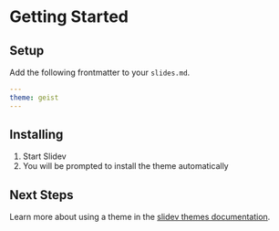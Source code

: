 # Getting Started

## Setup

Add the following frontmatter to your `slides.md`.

```yml
---
theme: geist
---
```

## Installing

1. Start Slidev
2. You will be prompted to install the theme automatically

## Next Steps

Learn more about using a theme in the [slidev themes documentation](https://sli.dev/themes/use).
